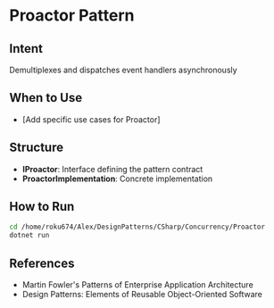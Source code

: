 # Proactor Pattern

## Intent
Demultiplexes and dispatches event handlers asynchronously

## When to Use
- [Add specific use cases for Proactor]

## Structure
- **IProactor**: Interface defining the pattern contract
- **ProactorImplementation**: Concrete implementation

## How to Run
```bash
cd /home/roku674/Alex/DesignPatterns/CSharp/Concurrency/Proactor
dotnet run
```

## References
- Martin Fowler's Patterns of Enterprise Application Architecture
- Design Patterns: Elements of Reusable Object-Oriented Software
